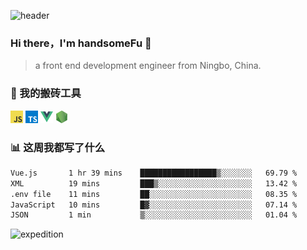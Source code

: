 ![header](https://raw.githubusercontent.com/fzq1998/fzq1998/master/header.png)

### Hi there，I'm handsomeFu 👋

> a front end development engineer from Ningbo, China.

### 🔧 我的搬砖工具
<code><img height="20" src="https://raw.githubusercontent.com/github/explore/80688e429a7d4ef2fca1e82350fe8e3517d3494d/topics/javascript/javascript.png" alt="javascript"></code>
<code><img height="20" src="https://raw.githubusercontent.com/github/explore/80688e429a7d4ef2fca1e82350fe8e3517d3494d/topics/typescript/typescript.png" alt="typescript"></code>
<code><img height="20" src="https://raw.githubusercontent.com/github/explore/80688e429a7d4ef2fca1e82350fe8e3517d3494d/topics/vue/vue.png" alt="vue"></code>
<code><img height="20" src="https://raw.githubusercontent.com/github/explore/80688e429a7d4ef2fca1e82350fe8e3517d3494d/topics/nodejs/nodejs.png" alt="nodejs"></code>



### 📊 这周我都写了什么
<!--START_SECTION:waka-->

```txt
Vue.js       1 hr 39 mins    █████████████████▒░░░░░░░   69.79 %
XML          19 mins         ███▒░░░░░░░░░░░░░░░░░░░░░   13.42 %
.env file    11 mins         ██░░░░░░░░░░░░░░░░░░░░░░░   08.35 %
JavaScript   10 mins         █▓░░░░░░░░░░░░░░░░░░░░░░░   07.14 %
JSON         1 min           ▒░░░░░░░░░░░░░░░░░░░░░░░░   01.04 %
```

<!--END_SECTION:waka-->


![expedition](https://raw.githubusercontent.com/fzq1998/fzq1998/master/expedition.gif)

